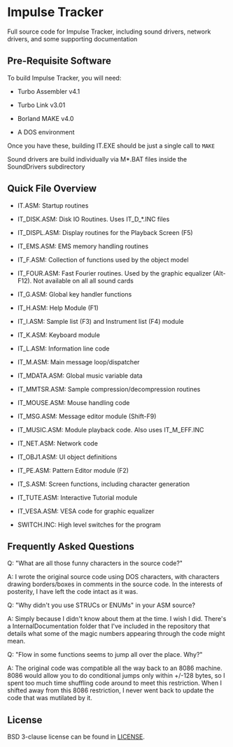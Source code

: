 # Impulse Tracker

Full source code for Impulse Tracker, including sound drivers, network drivers,
and some supporting documentation

## Pre-Requisite Software

To build Impulse Tracker, you will need:

- Turbo Assembler v4.1

- Turbo Link v3.01

- Borland MAKE v4.0

- A DOS environment

Once you have these, building IT.EXE should be just a single call to `MAKE`

Sound drivers are build individually via M\*.BAT files inside the SoundDrivers
subdirectory

## Quick File Overview

- IT.ASM:
  Startup routines
- IT_DISK.ASM:
  Disk IO Routines. Uses IT_D\_\*.INC files

- IT_DISPL.ASM:
  Display routines for the Playback Screen (F5)

- IT_EMS.ASM:
  EMS memory handling routines

- IT_F.ASM:
  Collection of functions used by the object model

- IT_FOUR.ASM:
  Fast Fourier routines. Used by the graphic equalizer (Alt-F12).
  Not available on all all sound cards

- IT_G.ASM:
  Global key handler functions

- IT_H.ASM:
  Help Module (F1)

- IT_I.ASM:
  Sample list (F3) and Instrument list (F4) module

- IT_K.ASM:
  Keyboard module

- IT_L.ASM:
  Information line code

- IT_M.ASM:
  Main message loop/dispatcher

- IT_MDATA.ASM:
  Global music variable data

- IT_MMTSR.ASM:
  Sample compression/decompression routines

- IT_MOUSE.ASM:
  Mouse handling code

- IT_MSG.ASM:
  Message editor module (Shift-F9)

- IT_MUSIC.ASM:
  Module playback code. Also uses IT_M_EFF.INC

- IT_NET.ASM:
  Network code

- IT_OBJ1.ASM:
  UI object definitions

- IT_PE.ASM:
  Pattern Editor module (F2)

- IT_S.ASM:
  Screen functions, including character generation

- IT_TUTE.ASM:
  Interactive Tutorial module

- IT_VESA.ASM:
  VESA code for graphic equalizer

- SWITCH.INC:
  High level switches for the program

## Frequently Asked Questions

Q: "What are all those funny characters in the source code?"

A: I wrote the original source code using DOS characters, with characters drawing borders/boxes in
comments in the source code. In the interests of posterity, I have left the code intact as it was.

Q: "Why didn't you use STRUCs or ENUMs" in your ASM source?

A: Simply because I didn't know about them at the time. I wish I did. There's a InternalDocumentation
folder that I've included in the repository that details what some of the magic numbers appearing
through the code might mean.

Q: "Flow in some functions seems to jump all over the place. Why?"

A: The original code was compatible all the way back to an 8086 machine. 8086 would allow you to do
conditional jumps only within +/-128 bytes, so I spent too much time shuffling code around to meet
this restriction. When I shifted away from this 8086 restriction, I never went back to update the
code that was mutilated by it.

## License

BSD 3-clause license can be found in [LICENSE](LICENSE).

